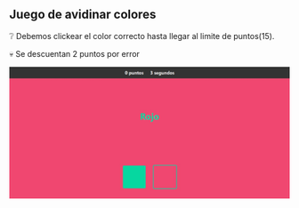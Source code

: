 ## Juego de avidinar colores

:grey_question: Debemos clickear el color correcto hasta llegar al limite de puntos(15).

:skull: Se descuentan 2 puntos por error

![desktop](./public/ref.jpg)
